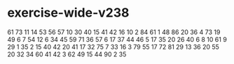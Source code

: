 # exercise-wide-v238
61
73
11
14
53
56
57
10
30
40
15
41
42
16
10
2
84
61
1
48
86
20
36
4
73
19
49
6
7
54
12
6
34
45
59
71
36
57
6
17
37
44
46
5
17
35
20
26
40
6
8
10
61
9
29
1
35
2
15
40
42
20
41
17
32
75
7
33
16
3
79
55
17
72
81
29
13
36
20
55
20
32
34
60
41
42
3
62
49
15
44
90
2
35
